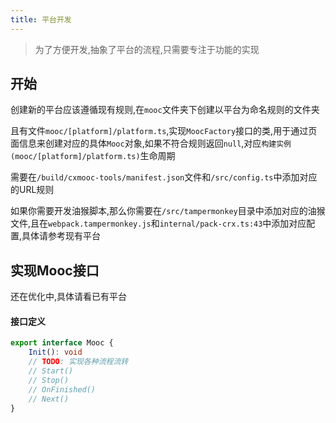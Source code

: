 ```yaml
---
title: 平台开发
---
```


> 为了方便开发,抽象了平台的流程,只需要专注于功能的实现

## 开始
创建新的平台应该遵循现有规则,在`mooc`文件夹下创建以平台为命名规则的文件夹

且有文件`mooc/[platform]/platform.ts`,实现`MoocFactory`接口的类,用于通过页面信息来创建对应的具体`Mooc`对象,如果不符合规则返回`null`,对应`构建实例(mooc/[platform]/platform.ts)`生命周期

需要在`/build/cxmooc-tools/manifest.json`文件和`/src/config.ts`中添加对应的URL规则

如果你需要开发油猴脚本,那么你需要在`/src/tampermonkey`目录中添加对应的油猴文件,且在`webpack.tampermonkey.js`和`internal/pack-crx.ts:43`中添加对应配置,具体请参考现有平台


## 实现Mooc接口
还在优化中,具体请看已有平台

#### 接口定义
```ts
export interface Mooc {
    Init(): void
    // TODO: 实现各种流程流转
    // Start()
    // Stop()
    // OnFinished()
    // Next()
}
```

